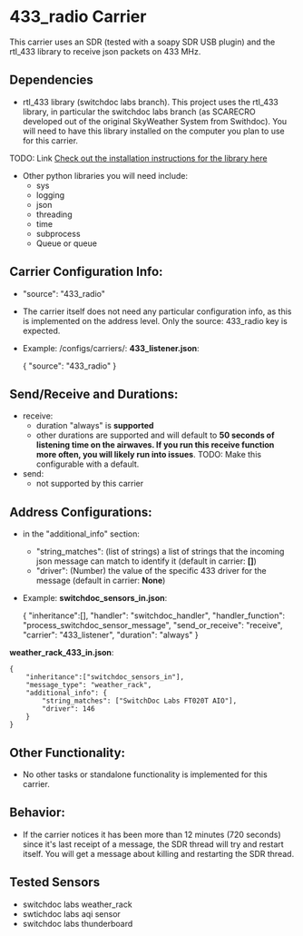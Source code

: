 # 433_radio Carrier 
This carrier uses an SDR (tested with a soapy SDR USB plugin) and the rtl_433 library to receive json packets on 433 MHz. 
## Dependencies
- rtl_433 library (switchdoc labs branch). This project uses the rtl_433 library, in particular the switchdoc labs branch (as SCARECRO developed out of the original SkyWeather System from Swithdoc). You will need to have this library installed on the computer you plan to use for this carrier. 

TODO: Link [Check out the installation instructions for the library here]()
- Other python libraries you will need include:
    - sys
    - logging
    - json
    - threading
    - time
    - subprocess
    - Queue or queue 

## Carrier Configuration Info: 
- "source": "433_radio"
- The carrier itself does not need any particular configuration info, as this is implemented on the address level. Only the source: 433_radio key is expected. 
- Example: 
/configs/carriers/:
**433_listener.json**:

    {
        "source": "433_radio"
    }

## Send/Receive and Durations: 
- receive:
    - duration "always" is **supported**
    - other durations are supported and will default to **50 seconds of listening time on the airwaves. If you run this receive function more often, you will likely run into issues**. TODO: Make this configurable with a default. 
- send: 
    - not supported by this carrier

## Address Configurations: 
- in the "additional_info" section:
    - "string_matches": (list of strings) a list of strings that the incoming json message can match to identify it (default in carrier: **[]**)
    - "driver": (Number) the value of the specific 433 driver for the message (default in carrier: **None**) 

- Example: 
**switchdoc_sensors_in.json**:

    {
        "inheritance":[],
        "handler": "switchdoc_handler",
        "handler_function": "process_switchdoc_sensor_message",
        "send_or_receive": "receive",
        "carrier": "433_listener",
        "duration": "always"
    }

**weather_rack_433_in.json**:

    {
        "inheritance":["switchdoc_sensors_in"],
        "message_type": "weather_rack",
        "additional_info": {
            "string_matches": ["SwitchDoc Labs FT020T AIO"],
            "driver": 146
        } 
    }

## Other Functionality: 
- No other tasks or standalone functionality is implemented for this carrier. 
## Behavior: 
- If the carrier notices it has been more than 12 minutes (720 seconds) since it's last receipt of a message, the SDR thread will try and restart itself. You will get a message about killing and restarting the SDR thread. 
## Tested Sensors
- switchdoc labs weather_rack
- swtichdoc labs aqi sensor
- switchdoc labs thunderboard 
